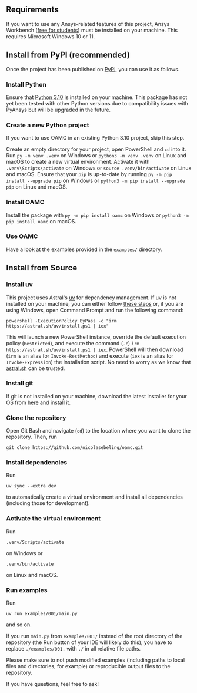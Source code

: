 ## Requirements

If you want to use any Ansys-related features of this project, Ansys Workbench ([free for students](https://www.ansys.com/academic/students/ansys-student)) must be installed on your machine. This requires Microsoft Windows 10 or 11.

## Install from PyPI (recommended)

Once the project has been published on [PyPI](https://pypi.org), you can use it as follows.

### Install Python

Ensure that [Python 3.10](https://www.python.org/downloads/) is installed on your machine. This package has not yet been tested with other Python versions due to compatibility issues with PyAnsys but will be upgraded in the future.

### Create a new Python project

If you want to use OAMC in an existing Python 3.10 project, skip this step.

Create an empty directory for your project, open PowerShell and `cd` into it. Run `py -m venv .venv` on Windows or `python3 -m venv .venv` on Linux and macOS to create a new virtual environment. Activate it with `.venv\Scripts\activate` on Windows or `source .venv/bin/activate` on Linux and macOS. Ensure that your `pip` is up-to-date by running `py -m pip install --upgrade pip` on Windows or `python3 -m pip install --upgrade pip` on Linux and macOS.

### Install OAMC

Install the package with `py -m pip install oamc` on Windows or `python3 -m pip install oamc` on macOS.

### Use OAMC

Have a look at the examples provided in the `examples/` directory.

## Install from Source

### Install uv

This project uses Astral's [uv](https://docs.astral.sh/uv/) for dependency management. If uv is not installed on your machine, you can either follow [these steps](https://docs.astral.sh/uv/getting-started/installation/) or, if you are using Windows, open Command Prompt and run the following command:

```
powershell -ExecutionPolicy ByPass -c "irm https://astral.sh/uv/install.ps1 | iex"
```

This will launch a new PowerShell instance, override the default execution policy (`Restricted`), and execute the command (`-c`) `irm https://astral.sh/uv/install.ps1 | iex`. PowerShell will then download (`irm` is an alias for `Invoke-RestMethod`) and execute (`iex` is an alias for `Invoke-Expression`) the installation script. No need to worry as we know that [astral.sh](https://astral.sh) can be trusted.

### Install git

If git is not installed on your machine, download the latest installer for your OS from [here](https://git-scm.com/downloads) and install it.

### Clone the repository

Open Git Bash and navigate (`cd`) to the location where you want to clone the repository. Then, run
```
git clone https://github.com/nicolasebeling/oamc.git
```

### Install dependencies

Run
```
uv sync --extra dev
```
to automatically create a virtual environment and install all dependencies (including those for development).

### Activate the virtual environment

Run
```
.venv/Scripts/activate
```
on Windows or
```
.venv/bin/activate
```
on Linux and macOS.

### Run examples

Run
```
uv run examples/001/main.py
```
and so on.

If you run `main.py` from `examples/001/` instead of the root directory of the repository (the Run button of your IDE will likely do this), you have to replace `./examples/001.` with `./` in all relative file paths.

Please make sure to not push modified examples (including paths to local files and directories, for example) or reproducible output files to the repository.

If you have questions, feel free to ask!
